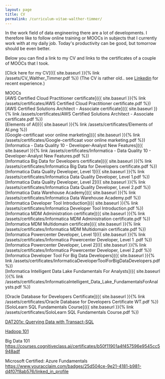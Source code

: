 ```yaml
---
layout: page
title: CV
permalink: /curriculum-vitae-walther-timmer/
---
```


In the work field of data engineering there are a lot of developments. I therefore like to follow online training or MOOCs in subjects that I currently work with at my daily job. Today's productivity can be good, but tomorrow should be even better. 

Below you can find a link to my CV and links to the certificates of a couple of MOOCs that I took. 

[Click here for my CV]({{ site.baseurl }}{% link /assets/CV_Walther_Timmer.pdf %}) (The CV is rather old.. see [Linkedin](https://linkedin.com/in/walthertimmer) for recent experience.)  

MOOCs  
[AWS Certified Cloud Practitioner certificate]({{ site.baseurl }}{% link /assets/certificates/AWS Certified Cloud Practitioner certificate.pdf %})  
[AWS Certified Solutions Architect - Associate certificate]({{ site.baseurl }}{% link /assets/certificates/AWS Certified Solutions Architect - Associate certificate.pdf %})  
[Elements of AI]({{ site.baseurl }}{% link /assets/certificates/Elements of AI.png %})  
[Google-certificaat voor online marketing]({{ site.baseurl }}{% link /assets/certificates/Google-certificaat voor online marketing.pdf %})  
[Informatica - Data Quality 10 - Developer-Analyst New Features]({{ site.baseurl }}{% link /assets/certificates/Informatica - Data Quality 10 - Developer-Analyst New Features.pdf %})  
[Informatica Big Data for Developers certificate]({{ site.baseurl }}{% link /assets/certificates/Informatica Big Data for Developers certificate.pdf %})  
[Informatica Data Quality Developer, Level 1]({{ site.baseurl }}{% link /assets/certificates/Informatica Data Quality Developer, Level 1.pdf %})  
[Informatica Data Quality Developer, Level 2]({{ site.baseurl }}{% link /assets/certificates/Informatica Data Quality Developer, Level 2.pdf %})  
[Informatica Data Warehouse Academy]({{ site.baseurl }}{% link /assets/certificates/Informatica Data Warehouse Academy.pdf %})  
[Informatica Developer Tool Introduction]({{ site.baseurl }}{% link /assets/certificates/Informatica Developer Tool Introduction.pdf %})  
[Informatica MDM Administration certificate]({{ site.baseurl }}{% link /assets/certificates/Informatica MDM Administration certificate.pdf %})  
[Informatica MDM Multidomain  certificate]({{ site.baseurl }}{% link /assets/certificates/Informatica MDM Multidomain  certificate.pdf %})  
[Informatica Powercenter Developer, Level 1]({{ site.baseurl }}{% link /assets/certificates/Informatica Powercenter Developer, Level 1 .pdf %})  
[Informatica Powercenter Developer, Level 2]({{ site.baseurl }}{% link /assets/certificates/Informatica Powercenter Developer, Level 2.pdf %})  
[Informatica Developer Tool For Big Data Developers]({{ site.baseurl }}{% link /assets/certificates/InformaticaDeveloperToolForBigDataDevelopers.pdf %})  
[Informatica Intelligent Data Lake Fundamentals For Analysts]({{ site.baseurl }}{% link /assets/certificates/InformaticaIntelligent_Data_Lake_FundamentalsForAnalysts.pdf %})  


[Oracle Database for Developers Certificate]({{ site.baseurl }}{% link /assets/certificates/Oracle Database for Developers Certificate WT.pdf %})  
[SoloLearn SQL Fundamentals Course]({{ site.baseurl }}{% link /assets/certificates/SoloLearn SQL Fundamentals Course.pdf %})  

[DAT201x: Querying Data with Transact-SQL](https://courses.edx.org/certificates/f404dd95c5ed463db37bbb1fde07404a)  

[Hadoop 101](https://courses.cognitiveclass.ai/certificates/dbc4e72dcd7646c2a8a406eeef9a9f71)  

Big Data 101 https://courses.cognitiveclass.ai/certificates/b50f11901a4f457596e9545cc5948adf

Microsoft Certified: Azure Fundamentals https://www.youracclaim.com/badges/25d504ce-9e21-4181-b981-d4f07f8ab576/linked_in_profile